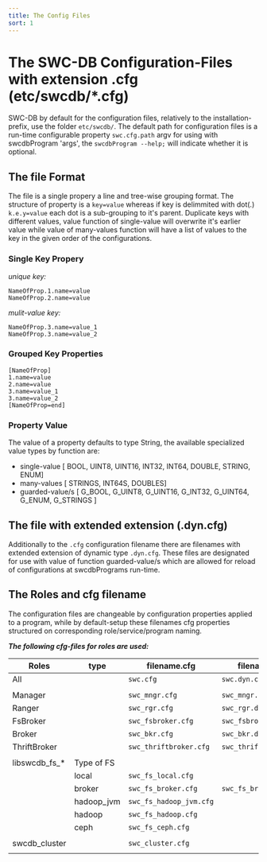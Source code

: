 ```yaml
---
title: The Config Files
sort: 1
---
```



# The SWC-DB Configuration-Files with extension .cfg (etc/swcdb/*.cfg)
SWC-DB by default for the configuration files, relatively to the installation-prefix, use the folder `etc/swcdb/`. The default path for configuration files is a run-time configurable property `swc.cfg.path` argv for using with swcdbProgram 'args', the ```swcdbProgram --help;``` will indicate whether it is optional.


## The file Format
The file is a single propery a line and tree-wise grouping format.
The structure of property is a ```key=value``` whereas if key is delimmited with dot(.) ```k.e.y=value``` each dot is a sub-grouping to it's parent.
Duplicate keys with different values, value function of single-value will overwrite it's earlier value while value of many-values function will have a list of values to the key in the given order of the configurations.


### Single Key Propery
_unique key:_
```
NameOfProp.1.name=value
NameOfProp.2.name=value
```
_mulit-value key:_
```
NameOfProp.3.name=value_1
NameOfProp.3.name=value_2
```

### Grouped Key Properties
```
[NameOfProp]
1.name=value
2.name=value
3.name=value_1
3.name=value_2
[NameOfProp=end]
```

### Property Value
The value of a property defaults to type String, the available specialized value types by function are:
  * single-value [
  BOOL,
  UINT8,
  UINT16,
  INT32,
  INT64,
  DOUBLE,
  STRING,
  ENUM]
  * many-values [
  STRINGS,
  INT64S,
  DOUBLES]
  * guarded-value/s [
  G_BOOL,
  G_UINT8,
  G_UINT16,
  G_INT32,
  G_UINT64,
  G_ENUM,
  G_STRINGS
  ]


## The file with extended extension (.dyn.cfg)
Additionally to the `.cfg` configuration filename there are filenames with extended extension of dynamic type `.dyn.cfg`. These files are designated for use with value of function guarded-value/s which are allowed for reload of configurations at swcdbPrograms run-time.


## The Roles and cfg filename
The configuration files are changeable by configuration properties applied to a program, while by default-setup these
filenames cfg properties structured on corresponding role/service/program naming.

_**The following cfg-files for roles are used:**_

| Roles         |  type       | filename.cfg                | filename.dyn.cfg               |
| ---           | ---         | ---                         | ---                            |
| All           |             | ```swc.cfg```               | ```swc.dyn.cfg```              |
|               |             |                             |                                |
| Manager       |             | ```swc_mngr.cfg```          | ```swc_mngr.dyn.cfg```         |
| Ranger        |             | ```swc_rgr.cfg```           | ```swc_rgr.dyn.cfg```          |
| FsBroker      |             | ```swc_fsbroker.cfg```      | ```swc_fsbroker.dyn.cfg```     |
| Broker        |             | ```swc_bkr.cfg```           | ```swc_bkr.dyn.cfg```          |
| ThriftBroker  |             | ```swc_thriftbroker.cfg```  | ```swc_thriftbroker.dyn.cfg``` |
|               |             |                             |                                |
| libswcdb_fs_* | Type of FS  |                             |                                |
|               | local       | ```swc_fs_local.cfg```      |                                |
|               | broker      | ```swc_fs_broker.cfg```     | ```swc_fs_broker.dyn.cfg```    |
|               | hadoop_jvm  | ```swc_fs_hadoop_jvm.cfg``` |                                |
|               | hadoop      | ```swc_fs_hadoop.cfg```     |                                |
|               | ceph        | ```swc_fs_ceph.cfg```       |                                |
|               |             |                             |                                |
| swcdb_cluster |             | ```swc_cluster.cfg```       |                                |
|               |             |                             |                                |


